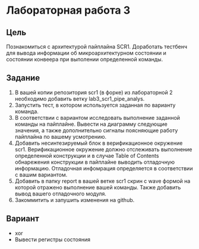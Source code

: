 # Лабораторная работа 3

## Цель 
Познакомиться с архитектурой пайплайна SCR1. Доработать тестбенч для вывода информации об микроархитектурном состоянии и состоянии конвеера при выполении определенной команды.

## Задание

1. В вашей копии репозитория scr1 (в форке) из лабораторной 2 необходимо добавить ветку lab3_scr1_pipe_analys.
2. Запустить тест, в котором используется заданная по варианту команда.
3. В соответствии с вариантом исследовать выполнение заданной команды на пайплайне. Вывести на диаграмму следующие значения, а также дополнительно сигналы поясняющие работу пайплайна по вашему усмотрению.
4. Добавить несинтезируемый блок в верификационное окружение scr1. Верификационное окружение должно отслеживать выполнение определенной конструкции и в случае Table of Contents обнарежения конструкции в пайплайне выводить отладочную информацию. Отладочная инфомрация определяется в соответствии с вашим вариантом.
5. Добавить в папку report в вашей ветке scr1 скрин с wave формой на которой отражено выполнение вашей команды. Также добавить вывод вашего отладочного модуля.
6. Закоммитить и запушить изменения на github.

## Вариант

- xor
- Вывести регистры состояния